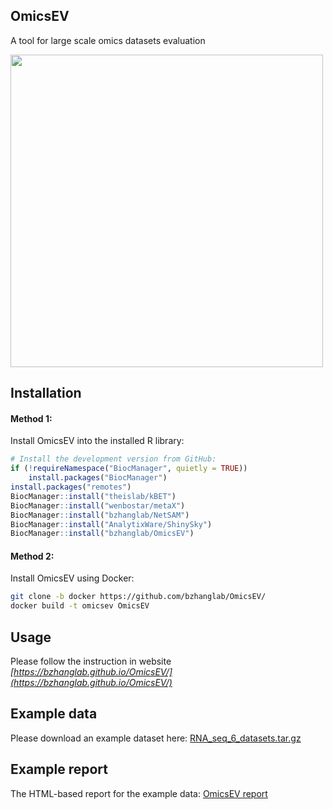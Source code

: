 ## OmicsEV
A tool for large scale omics datasets evaluation

[<img src="https://github.com/bzhanglab/OmicsEV/blob/gh-pages/data/OmicsEV_overview.png" width=500 class="center">](https://bzhanglab.github.io/OmicsEV/)

## Installation

#### Method 1:

Install OmicsEV into the installed R library:
``` r
# Install the development version from GitHub:
if (!requireNamespace("BiocManager", quietly = TRUE))
    install.packages("BiocManager")
install.packages("remotes")
BiocManager::install("theislab/kBET")
BiocManager::install("wenbostar/metaX")
BiocManager::install("bzhanglab/NetSAM")
BiocManager::install("AnalytixWare/ShinySky")
BiocManager::install("bzhanglab/OmicsEV")
```
#### Method 2:
Install OmicsEV using Docker:
```sh
git clone -b docker https://github.com/bzhanglab/OmicsEV/
docker build -t omicsev OmicsEV
```

## Usage

Please follow the instruction in website *[https://bzhanglab.github.io/OmicsEV/](https://bzhanglab.github.io/OmicsEV/)*

## Example data

Please download an example dataset here: [RNA_seq_6_datasets.tar.gz](https://github.com/bzhanglab/OmicsEV/raw/gh-pages/data/RNA_seq_6_datasets.tar.gz)

## Example report

The HTML-based report for the example data: [OmicsEV report](https://bzhanglab.github.io/OmicsEV/data/example_report.html)
